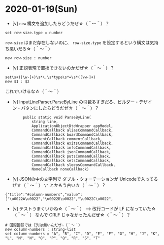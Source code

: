 # 2020-01-19(Sun)

* [v] `new` 構文を追加したらどうだぜ☆（＾～＾）？

```
set row-size.type = number
```

`row-size` はまだ存在しないのに、 `row-size.type` を設定するという構文は気持ち悪いだろ☆（＾～＾）  

```
new row-size : number
```

* [v] 正規表現で置換できないのかだぜ☆（＾～＾）？

```
set\s+([\w-]+)\s*\.\s*type\s*=\s*([\w-]+)
new $1 : $2
```

これでいけるな☆（＾～＾）


* [v] InputLineParser.ParseByLine の引数多すぎだろ、ビルダー・デザイン・パタンにしたらどうだぜ☆（＾～＾）？

```
        public static void ParseByLine(
            string line,
            ApplicationObjectDtoWrapper appModel,
            CommandCallback aliasCommandCallback,
            CommandCallback boardCommandCallback,
            CommentCallback commentCallback,
            CommandCallback exitsCommandCallback,
            CommandCallback infoCommandCallback,
            CommandCallback jsonCommandCallback,
            CommandCallback putsCommandCallback,
            CommandCallback setsCommandCallback,
            CommandCallback sleepsCommandCallback,
            NoneCallback noneCallback)
```

* [v] JSONの中の文字列で ダブル・クォーテーションが Unicodeで入ってるぜ☆（＾～＾） `\"` とかもう古い☆（＾～＾）？

```
{"title":"#column-numbers","value":["\u0022A\u0022","\u0022B\u0022","\u0022C\u0022",
```

* [v] テストうまくいかね☆（＾～＾） --> 改行コードが LF になっていた☆（＾～＾） なんで CRLF じゃなかったんだぜ☆（＾～＾）？

```
# 国際囲碁では I列は無いんだぜ☆（＾～＾）
new column-numbers : string-list
set column-numbers = "A", "B", "C", "D", "E", "F", "G", "H", "J", "K", "L", "M", "N", "O", "P", "Q", "R", "S", "T"
```
